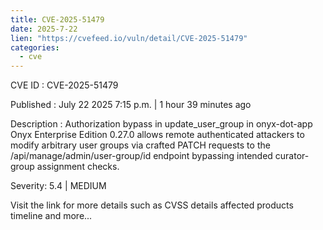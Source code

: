 ```yaml
--- 
title: CVE-2025-51479
date: 2025-7-22
lien: "https://cvefeed.io/vuln/detail/CVE-2025-51479"
categories:
  - cve
---
```


CVE ID : CVE-2025-51479

Published :  July 22
2025
7:15 p.m. | 1 hour
39 minutes ago

Description : Authorization bypass in update_user_group in onyx-dot-app Onyx Enterprise Edition 0.27.0 allows remote authenticated attackers to modify arbitrary user groups via crafted PATCH requests to the /api/manage/admin/user-group/id endpoint
bypassing intended curator-group assignment checks.

Severity: 5.4 | MEDIUM

Visit the link for more details
such as CVSS details
affected products
timeline
and more...
